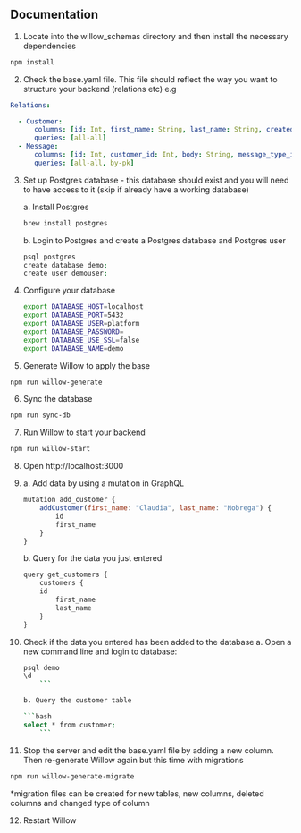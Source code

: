 ## Documentation

1. Locate into the willow_schemas directory and then install the necessary dependencies

```bash
npm install
```

2. Check the base.yaml file. This file should reflect the way you want to structure your backend (relations etc) e.g

```yaml
Relations:

  - Customer:
      columns: [id: Int, first_name: String, last_name: String, created_date: Date]
      queries: [all-all]
  - Message:
      columns: [id: Int, customer_id: Int, body: String, message_type_id: Int, created_date: Date]
      queries: [all-all, by-pk]
```

3. Set up Postgres database - this database should exist and you will need to have access to it (skip if already have a working database)


    a. Install Postgres 

    ```bash
    brew install postgres
    ```

    b. Login to Postgres and create a Postgres database and Postgres user

     ```bash
    psql postgres
    create database demo;
    create user demouser;
    ```

4. Configure your database 
  
    ```bash
    export DATABASE_HOST=localhost
    export DATABASE_PORT=5432
    export DATABASE_USER=platform
    export DATABASE_PASSWORD=
    export DATABASE_USE_SSL=false
    export DATABASE_NAME=demo
    ```

5. Generate Willow to apply the base

```bash
npm run willow-generate 
```

6. Sync the database

```bash
npm run sync-db
```

7. Run Willow to start your backend 

```bash
npm run willow-start
```

8. Open http://localhost:3000

9. 
    a. Add data by using a mutation in GraphQL 

    ```javascript
    mutation add_customer {
        addCustomer(first_name: "Claudia", last_name: "Nobrega") {
            id
            first_name
        }
    }
    ```

    b. Query for the data you just entered

    ```javascript
    query get_customers {
        customers {
		id 
        	first_name
        	last_name
        }
    }
    ```

10. Check if the data you entered has been added to the database
	a. Open a new command line and login to database:
	
	```bash
   	psql demo
	\d
    	```
	
	b. Query the customer table
	
	```bash
   	select * from customer;
    	```
	
11. Stop the server and edit the base.yaml file by adding a new column. Then re-generate Willow again but this time with migrations

```bash
npm run willow-generate-migrate
```

*migration files can be created for new tables, new columns, deleted columns and changed type of column

12. Restart Willow
